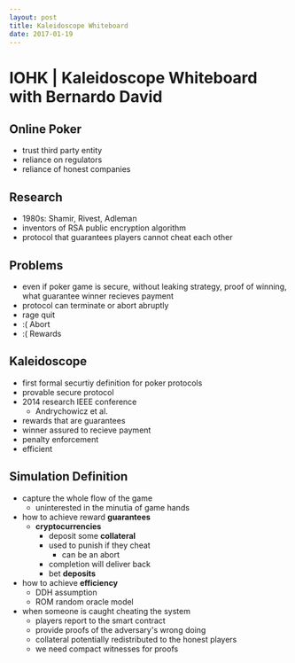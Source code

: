 ```yaml
---
layout: post
title: Kaleidoscope Whiteboard
date: 2017-01-19
---
```


# IOHK | Kaleidoscope Whiteboard with Bernardo David

## Online Poker

- trust third party entity
- reliance on regulators
- reliance of honest companies

## Research

- 1980s: Shamir, Rivest, Adleman
- inventors of RSA public encryption algorithm
- protocol that guarantees players cannot cheat each other

## Problems

- even if poker game is secure, without leaking strategy, proof of winning, what guarantee winner recieves payment
- protocol can terminate or abort abruptly
- rage quit
- :( Abort
- :( Rewards

## Kaleidoscope

- first formal securtiy definition for poker protocols
- provable secure protocol
- 2014 research IEEE conference
	+ Andrychowicz et al.
- rewards that are guarantees
- winner assured to recieve payment
- penalty enforcement
- efficient

## Simulation Definition

- capture the whole flow of the game
	+ uninterested in the minutia of game hands
- how to achieve reward **guarantees**
	+ **cryptocurrencies**
		* deposit some **collateral**
		* used to punish if they cheat
			- can be an abort
		* completion will deliver back
		* bet **deposits**
- how to achieve **efficiency**
	+ DDH assumption
	+ ROM random oracle model
- when someone is caught cheating the system
	+ players report to the smart contract
	+ provide proofs of the adversary's wrong doing
	+ collateral potentially redistributed to the honest players
	+ we need compact witnesses for proofs
